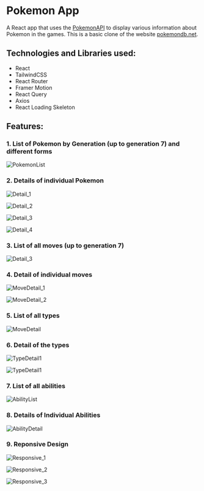 # Pokemon App

A React app that uses the [PokemonAPI](https://pokeapi.co/) to display various information about Pokemon in the games. This is a basic clone of the website [pokemondb.net](https://pokemondb.net/).

## Technologies and Libraries used:

- React
- TailwindCSS
- React Router
- Framer Motion
- React Query
- Axios
- React Loading Skeleton

## Features:

### 1. List of Pokemon by Generation (up to generation 7) and different forms

![PokemonList](./Screenshots/PokemonList.jpg)

### 2. Details of individual Pokemon

![Detail_1](./Screenshots/PokemonDetail_1.jpg)

![Detail_2](./Screenshots/PokemonDetail_2.jpg)

![Detail_3](./Screenshots/PokemonDetail_3.jpg)

![Detail_4](./Screenshots/PokemonDetail_4.jpg)

### 3. List of all moves (up to generation 7)

![Detail_3](./Screenshots/MoveList.jpg)

### 4. Detail of individual moves

![MoveDetail_1](./Screenshots/MoveDetail_1.jpg)

![MoveDetail_2](./Screenshots/MoveDetail_2.jpg)

### 5. List of all types

![MoveDetail](./Screenshots/TypeList.jpg)

### 6. Detail of the types

![TypeDetail1](./Screenshots/TypeDetail_1.jpg)

![TypeDetail1](./Screenshots/TypeDetail_2.jpg)

### 7. List of all abilities

![AbilityList](./Screenshots/AbilityList.jpg)

### 8. Details of Individual Abilities

![AbilityDetail](./Screenshots/AbilityDetail.jpg)

### 9. Reponsive Design

![Responsive_1](./Screenshots/Responsive_1.jpg)

![Responsive_2](./Screenshots/Responsive_2.jpg)

![Responsive_3](./Screenshots/Responsive_3.jpg)